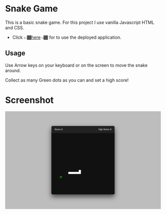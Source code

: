 # Snake Game
This is a basic snake game. For this project I use vanilla Javascript HTML and CSS.

* Click 👉🏾[here](https://snake-game-4h6jispeo-muhreeowki.vercel.app/)👈🏾 for to use the deployed application.

## Usage
  Use Arrow keys on your keyboard or on the screen to move the snake around.
  
  Collect as many Green dots as you can and set a high score!

# Screenshot
![Snake Game](./images/Screenshot.png)
